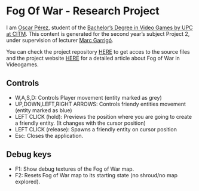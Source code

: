 ﻿# Fog Of War - Research Project

I am [Oscar Pérez](https://www.linkedin.com/in/oscar-pérez-martín-94a3a5196/), student of the [Bachelor’s Degree in
Video Games by UPC at CITM](https://www.citm.upc.edu/ing/estudis/graus-videojocs/). This content is generated for the second year’s
subject Project 2, under supervision of lecturer [Marc Garrigó](https://www.linkedin.com/in/mgarrigo/).

You can check the project repository [HERE](https://github.com/oscarpm5/Fog-of-War---Research-Project) to get acces to the source files and the project website [HERE](https://oscarpm5.github.io/Fog-of-War---Research-Project/) for a detailed article about Fog of War in Videogames.


## Controls

- W,A,S,D: Controls Player movement (entity marked as grey)
- UP,DOWN,LEFT,RIGHT ARROWS: Controls friendy entities movement (entity marked as blue)
- LEFT CLICK (hold): Previews the position where you are going to create a friendly entity. (It changes with the cursor position)
- LEFT CLICK (release): Spawns a friendly entity on cursor position
- Esc: Closes the application.


## Debug keys

- F1: Show debug textures of the Fog of War map.
- F2: Resets Fog of War map to its starting state (no shroud/no map explored).
